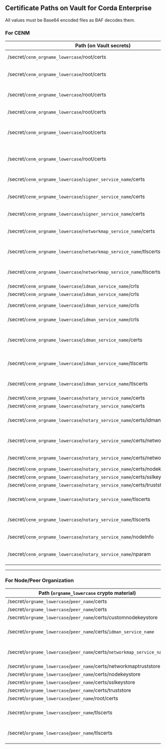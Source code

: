 Certificate Paths on Vault for Corda Enterprise
-----------------------------------------------
All values must be Base64 encoded files as BAF decodes them.

### For CENM

| Path (on Vault secrets)           | Crypto-material         | Type        |
|-----------------------------------|-------------------------|-------------|
| /secret/`cenm_orgname_lowercase`/root/certs          | root-key-store.jks                | Root keystore |
| /secret/`cenm_orgname_lowercase`/root/certs          | corda-ssl-trust-store.jks         | SSL certificates truststore |
| /secret/`cenm_orgname_lowercase`/root/certs          | network-root-truststore.jks       | Network Root certificates truststore |
| /secret/`cenm_orgname_lowercase`/root/certs          | corda-ssl-root-keys.jks           | SSL Root keystore |
| /secret/`cenm_orgname_lowercase`/root/certs          | tls-crl-signer-key-store.jks      | Keystore containing tlscrlsigner key |
| /secret/`cenm_orgname_lowercase`/root/certs          | subordinate-key-store.jks         | Keystore containing subordinateca key |
| /secret/`cenm_orgname_lowercase`/`signer_service_name`/certs        | corda-ssl-signer-keys.jks         | Signer keystore |
| /secret/`cenm_orgname_lowercase`/`signer_service_name`/certs        | identity-manager-key-store.jks    | Idman keystore |
| /secret/`cenm_orgname_lowercase`/`signer_service_name`/certs        | network-map-key-store.jks         | Networkmap keystore |
| /secret/`cenm_orgname_lowercase`/`networkmap_service_name`/certs    | corda-ssl-network-map-keys.jks    | Networkmap SSL keystore |
| /secret/`cenm_orgname_lowercase`/`networkmap_service_name`/tlscerts | tlscacerts                        | Networkmap Ambassador Certificate |
| /secret/`cenm_orgname_lowercase`/`networkmap_service_name`/tlscerts | tlskey                            | Networkmap Ambassador Private key |
| /secret/`cenm_orgname_lowercase`/`idman_service_name`/crls          | tls.crl                           | TLS CRL |
| /secret/`cenm_orgname_lowercase`/`idman_service_name`/crls          | ssl.crl                           | SSL CRL |
| /secret/`cenm_orgname_lowercase`/`idman_service_name`/crls          | root.crl                          | Network Root CRL|
| /secret/`cenm_orgname_lowercase`/`idman_service_name`/crls          | subordinate.crl                   | Subordinate CRL |
| /secret/`cenm_orgname_lowercase`/`idman_service_name`/certs         | corda-ssl-identity-manager-keys.jks  | Idman SSL keystore |
| /secret/`cenm_orgname_lowercase`/`idman_service_name`/tlscerts      | tlscacerts                        | Idman Ambassador Certificate |
| /secret/`cenm_orgname_lowercase`/`idman_service_name`/tlscerts      | tlskey                            | Idman Ambassador Private key |
| /secret/`cenm_orgname_lowercase`/`notary_service_name`/certs                             | Notary.cer                 | Certificate |
| /secret/`cenm_orgname_lowercase`/`notary_service_name`/certs                             | Notary.key                 | Private key |
| /secret/`cenm_orgname_lowercase`/`notary_service_name`/certs/idman                       | idman.crt                  | Idman Ambassador Certificate |
| /secret/`cenm_orgname_lowercase`/`notary_service_name`/certs/networkmap                  | networkmap.crt             | Networkmap Ambassador Certificate |
| /secret/`cenm_orgname_lowercase`/`notary_service_name`/certs/networkmaptruststore        | network-map-truststore     | Certificate |
| /secret/`cenm_orgname_lowercase`/`notary_service_name`/certs/nodekeystore                | nodekeystore.jks           | Certificate |
| /secret/`cenm_orgname_lowercase`/`notary_service_name`/certs/sslkeystore                 | sslkeystore.jks            | Certificate |
| /secret/`cenm_orgname_lowercase`/`notary_service_name`/certs/truststore                  | truststore.jks             | Certificate |
| /secret/`cenm_orgname_lowercase`/`notary_service_name`/tlscerts                          | tlscacerts                 | Notary Ambassador Certificate |
| /secret/`cenm_orgname_lowercase`/`notary_service_name`/tlscerts                          | tlskey                     | Notary Ambassador Private key |
| /secret/`cenm_orgname_lowercase`/`notary_service_name`/nodeInfo                          | nodeInfo                   | Notary node info              |
| /secret/`cenm_orgname_lowercase`/`notary_service_name`/nparam                             | network-parameters-initial | Network initial parameters    |

-----

### For Node/Peer Organization

| Path (`orgname_lowercase` crypto material)              | Crypto-material        | Type        |
|--------------------------------------------------|------------------------|-------------|
| /secret/`orgname_lowercase`/`peer_name`/certs                      | `peer_name`.cer       | Certificate |
| /secret/`orgname_lowercase`/`peer_name`/certs                      | `peer_name`.key       | Private key |
| /secret/`orgname_lowercase`/`peer_name`/certs/customnodekeystore   | nodekeystore.jks       | Certificate |
| /secret/`orgname_lowercase`/`peer_name`/certs/`idman_service_name`                | `idman_service_name`.crt            | Idman Ambassador Certificate |
| /secret/`orgname_lowercase`/`peer_name`/certs/`networkmap_service_name`           | `networkmap_service_name`.crt         | Networkmap Ambassador Certificate |
| /secret/`orgname_lowercase`/`peer_name`/certs/networkmaptruststore | network-map-truststore | Certificate |
| /secret/`orgname_lowercase`/`peer_name`/certs/nodekeystore         | nodekeystore.jks       | Certificate |
| /secret/`orgname_lowercase`/`peer_name`/certs/sslkeystore          | sslkeystore.jks        | Certificate |
| /secret/`orgname_lowercase`/`peer_name`/certs/truststore           | truststore.jks         | Certificate |
| /secret/`orgname_lowercase`/`peer_name`/root/certs           | network-root-truststore.jks         | Certificate |
| /secret/`orgname_lowercase`/`peer_name`/tlscerts                   | tlscacerts             | Node Ambassador Certificate |
| /secret/`orgname_lowercase`/`peer_name`/tlscerts                   | tlskey                 | Node Ambassador Private key |
